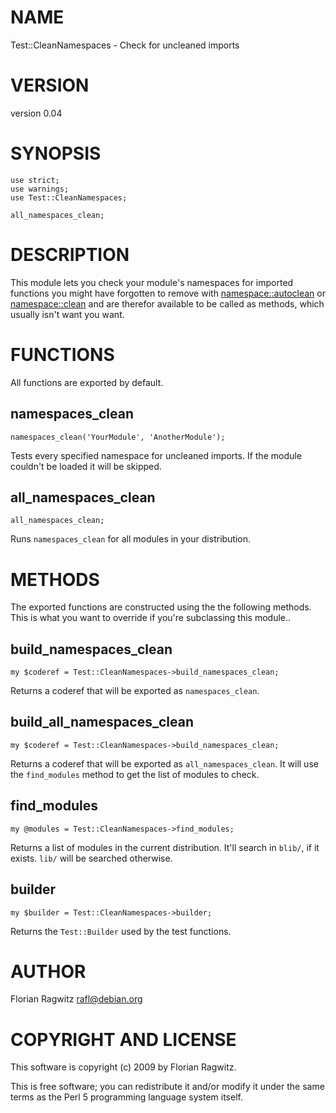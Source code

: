 # NAME

Test::CleanNamespaces - Check for uncleaned imports

# VERSION

version 0.04

# SYNOPSIS

    use strict;
    use warnings;
    use Test::CleanNamespaces;

    all_namespaces_clean;

# DESCRIPTION

This module lets you check your module's namespaces for imported functions you
might have forgotten to remove with [namespace::autoclean](http://search.cpan.org/perldoc?namespace::autoclean) or
[namespace::clean](http://search.cpan.org/perldoc?namespace::clean) and are therefor available to be called as methods, which
usually isn't want you want.

# FUNCTIONS

All functions are exported by default.

## namespaces\_clean

    namespaces_clean('YourModule', 'AnotherModule');

Tests every specified namespace for uncleaned imports. If the module couldn't
be loaded it will be skipped.

## all\_namespaces\_clean

    all_namespaces_clean;

Runs `namespaces_clean` for all modules in your distribution.

# METHODS

The exported functions are constructed using the the following methods. This is
what you want to override if you're subclassing this module..

## build\_namespaces\_clean

    my $coderef = Test::CleanNamespaces->build_namespaces_clean;

Returns a coderef that will be exported as `namespaces_clean`.

## build\_all\_namespaces\_clean

    my $coderef = Test::CleanNamespaces->build_namespaces_clean;

Returns a coderef that will be exported as `all_namespaces_clean`. It will use
the `find_modules` method to get the list of modules to check.

## find\_modules

    my @modules = Test::CleanNamespaces->find_modules;

Returns a list of modules in the current distribution. It'll search in
`blib/`, if it exists. `lib/` will be searched otherwise.

## builder

    my $builder = Test::CleanNamespaces->builder;

Returns the `Test::Builder` used by the test functions.

# AUTHOR

Florian Ragwitz <rafl@debian.org>

# COPYRIGHT AND LICENSE

This software is copyright (c) 2009 by Florian Ragwitz.

This is free software; you can redistribute it and/or modify it under
the same terms as the Perl 5 programming language system itself.
